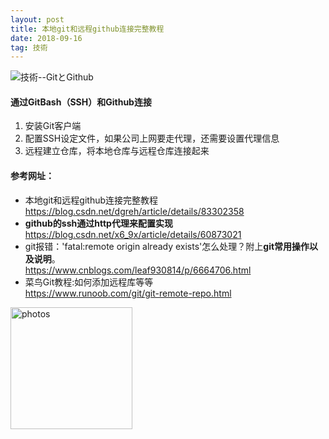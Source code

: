 ```yaml
---
layout: post
title: 本地git和远程github连接完整教程
date: 2018-09-16
tag: 技術
---
```


 ![技術--GitとGithub](http://osg1u3s09.bkt.clouddn.com/image/jpg/material/DSC_Tianjin%20%28small%29.jpg)

#### 通过GitBash（SSH）和Github连接  
1. 安装Git客户端  
2. 配置SSH设定文件，如果公司上网要走代理，还需要设置代理信息  
3. 远程建立仓库，将本地仓库与远程仓库连接起来  
  
#### 参考网址： 
+ 本地git和远程github连接完整教程   
<https://blog.csdn.net/dgreh/article/details/83302358>    
+ **github的ssh通过http代理来配置实现**  
<https://blog.csdn.net/x6_9x/article/details/60873021>  
+ git报错：'fatal:remote origin already exists'怎么处理？附上**git常用操作以及说明**。  
<https://www.cnblogs.com/leaf930814/p/6664706.html>  
+ 菜鸟Git教程:如何添加远程库等等  
<https://www.runoob.com/git/git-remote-repo.html>  

<a href="/photos/" target="_blank"><img src="http://omjh2j5h3.bkt.clouddn.com/%E5%A4%A9%E7%AD%96.jpg" width="195" height="195" alt="photos"/></a>

